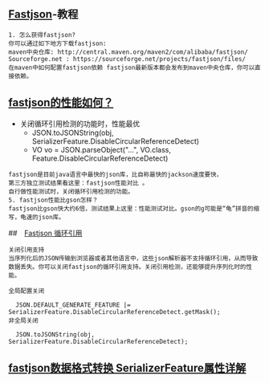 ## [Fastjson](https://www.w3cschool.cn/fastjson/fastjson-quickstart.html)-教程
```
1. 怎么获得fastjson?
你可以通过如下地方下载fastjson:
maven中央仓库: http://central.maven.org/maven2/com/alibaba/fastjson/
Sourceforge.net : https://sourceforge.net/projects/fastjson/files/
在maven中如何配置fastjson依赖 fastjson最新版本都会发布到maven中央仓库，你可以直接依赖。
```
## [fastjson的性能如何？](https://www.w3cschool.cn/fastjson/fastjson-howto.html)
- 关闭循环引用检测的功能时，性能最优
    - JSON.toJSONString(obj, SerializerFeature.DisableCircularReferenceDetect)
    - VO vo = JSON.parseObject("...", VO.class, Feature.DisableCircularReferenceDetect)
```
fastjson是目前java语言中最快的json库，比自称最快的jackson速度要快，
第三方独立测试结果看这里：fastjson性能对比 。
自行做性能测试时，关闭循环引用检测的功能。
5. fastjson性能比gson怎样？
fastjson比gson快大约6倍，测试结果上这里：性能测试对比。gson的g可能是“龟”拼音的缩写，龟速的json库。
```
##　[Fastjson 循环引用](https://www.w3cschool.cn/fastjson/fastjson-zwic1vwn.html)
```
关闭引用支持
当序列化后的JSON传输到浏览器或者其他语言中，这些json解析器不支持循环引用，从而导致数据丢失。你可以关闭fastjson的循环引用支持。关闭引用检测，还能够提升序列化时的性能。

全局配置关闭

  JSON.DEFAULT_GENERATE_FEATURE |= SerializerFeature.DisableCircularReferenceDetect.getMask();
非全局关闭

  JSON.toJSONString(obj, SerializerFeature.DisableCircularReferenceDetect);
```

## [fastjson数据格式转换 SerializerFeature属性详解](https://www.cnblogs.com/xiang--liu/p/9710194.html)